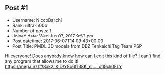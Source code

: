 ## Post #1
- Username: NiccoBanchi
- Rank: ultra-n00b
- Number of posts: 1
- Joined date: Wed Jun 07, 2017 9:53 pm
- Post datetime: 2017-06-07T14:09:43+00:00
- Post Title: PMDL 3D models from DBZ Tenkaichi Tag Team PSP

Hi everyone! 
Does anybody know how can I edit this kind of file? I can't find any program that allows me to do it!
[https://mega.nz/#!8xk2nKiD!Y8o6f138K_ni ... otI9ch0FLY](https://mega.nz/#!8xk2nKiD!Y8o6f138K_niPNukb4Xw66nsud4pEcQU5otI9ch0FLY)
